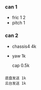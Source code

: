 ### can 1  
* fric 1 2
* pitch 1
	

### can 2 
* chassis4  4k

*	yaw	1k

	cap	0.5k


### 
	底盘发送 1k
	云台发送 1k




